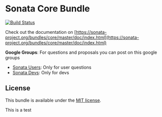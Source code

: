 Sonata Core Bundle
==================

[![Build Status](https://api.travis-ci.org/sonata-project/SonataCoreBundle.png)](https://travis-ci.org/sonata-project/SonataCoreBundle)

Check out the documentation on [https://sonata-project.org/bundles/core/master/doc/index.html](https://sonata-project.org/bundles/core/master/doc/index.html)

**Google Groups**: For questions and proposals you can post on this google groups

* [Sonata Users](https://groups.google.com/group/sonata-users): Only for user questions
* [Sonata Devs](https://groups.google.com/group/sonata-devs): Only for devs

License
-------

This bundle is available under the [MIT license](Resources/meta/LICENSE).

This is a test
